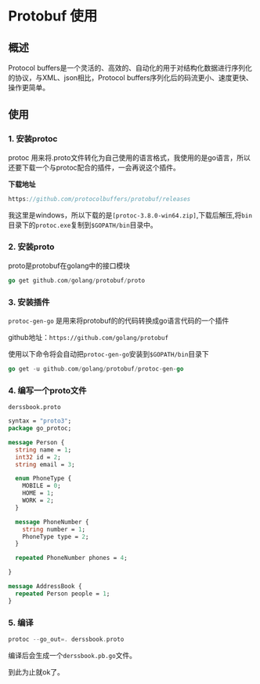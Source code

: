 # Protobuf 使用

## 概述

Protocol buffers是一个灵活的、高效的、自动化的用于对结构化数据进行序列化的协议，与XML、json相比，Protocol buffers序列化后的码流更小、速度更快、操作更简单。

## 使用

### 1. 安装protoc

protoc 用来将.proto文件转化为自己使用的语言格式，我使用的是go语言，所以还要下载一个与protoc配合的插件，一会再说这个插件。

**下载地址**

```go
https://github.com/protocolbuffers/protobuf/releases
```

我这里是windows，所以下载的是`[protoc-3.8.0-win64.zip]`,下载后解压,将`bin`目录下的`protoc.exe`复制到`$GOPATH/bin`目录中。

### 2. 安装proto

proto是protobuf在golang中的接口模块

```go
go get github.com/golang/protobuf/proto
```

### 3. 安装插件

`protoc-gen-go` 是用来将protobuf的的代码转换成go语言代码的一个插件

github地址：`https://github.com/golang/protobuf`

使用以下命令将会自动把`protoc-gen-go`安装到`$GOPATH/bin`目录下

```go
go get -u github.com/golang/protobuf/protoc-gen-go
```

### 4. 编写一个proto文件

`derssbook.proto`

```protobuf
syntax = "proto3";
package go_protoc;

message Person {
  string name = 1;
  int32 id = 2;
  string email = 3;

  enum PhoneType {
    MOBILE = 0;
    HOME = 1;
    WORK = 2;
  }

  message PhoneNumber {
    string number = 1;
    PhoneType type = 2;
  }

  repeated PhoneNumber phones = 4;

}

message AddressBook {
  repeated Person people = 1;
}
```

### 5. 编译

```go
protoc --go_out=. derssbook.proto
```

编译后会生成一个`derssbook.pb.go`文件。

到此为止就ok了。

